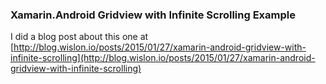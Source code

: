 ### Xamarin.Android Gridview with Infinite Scrolling Example

I did a blog post about this one at [http://blog.wislon.io/posts/2015/01/27/xamarin-android-gridview-with-infinite-scrolling](http://blog.wislon.io/posts/2015/01/27/xamarin-android-gridview-with-infinite-scrolling)

